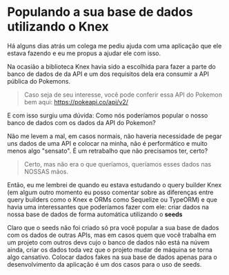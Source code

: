 # Populando a sua base de dados utilizando o Knex

Há alguns dias atrás um colega me pediu ajuda com uma aplicação que ele estava fazendo e eu me propus a ajudar ele com isso.

Na ocasião a biblioteca Knex havia sido a escolhida para fazer a parte do banco de dados de da API e um dos requisitos dela era consumir a API pública do Pokemons.

  >Caso seja de seu interesse, você pode conferir essa API do Pokemon bem aqui: https://pokeapi.co/api/v2/

E com isso surgiu uma dúvida: Como nós poderíamos popular o nosso banco de dados com os dados da API do Pokemon?

Não me levem a mal, em casos normais, não haveria necessidade de pegar uns dados de uma API e colocar na minha, não é performático e muito menos algo "sensato". É um retrabalho que não precisamos ter, certo?

  > Certo, mas não era o que queríamos, queríamos esses dados nas NOSSAS mãos.

Então, eu me lembrei de quando eu estava estudando o query builder Knex (em algum outro momento eu posso comentar sobre as diferenças entre query builders como o Knex e ORMs como Sequelize ou TypeORM) e que havia uma interessantes que poderíamos fazer com ele: criar dados na nossa base de dados de forma automática utilizando o **seeds**

Claro que o seeds não foi criado só pra você popular a sua base de dados com os dados de outras APIs, mas em casos quem que você trabalha em um projeto com outros devs cujo o banco de dados não está na núvem ainda, criar os dados toda vez que o projeto mudar de máquina se torna algo cansativo. Colocar dados fakes na sua base de dados apenas para o desenvolvimento da aplicação é um dos casos para o uso de seeds. 